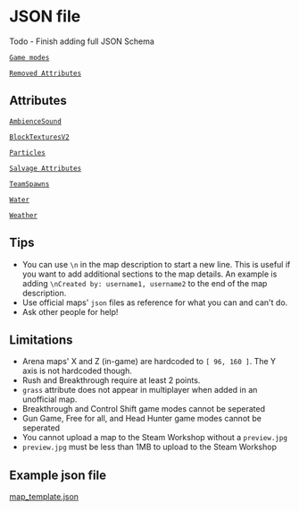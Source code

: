 # JSON file
Todo - Finish adding full JSON Schema

[`Game modes`](gamemodes.md)

[`Removed Attributes`](oldattributes.md)

## Attributes
[`AmbienceSound`](/json/ambiencesound.md)

[`BlockTexturesV2`](/json/blocktexturesv2.md)

[`Particles`](/json/particles.md)

[`Salvage Attributes`](/json/salvageattributes.md)

[`TeamSpawns`](/json/teamspawns.md)

[`Water`](/json/water.md)

[`Weather`](/json/weather.md)


## Tips
* You can use `\n` in the map description to start a new line. This is useful if you want to add additional sections to the map details. An example is adding `\nCreated by: username1, username2` to the end of the map description.
* Use official maps' `json` files as reference for what you can and can't do.
* Ask other people for help!

## Limitations
* Arena maps' X and Z (in-game) are hardcoded to `[ 96, 160 ]`. The Y axis is not hardcoded though.
* Rush and Breakthrough require at least 2 points.
* `grass` attribute does not appear in multiplayer when added in an unofficial map.
* Breakthrough and Control Shift game modes cannot be seperated
* Gun Game, Free for all, and Head Hunter game modes cannot be seperated
* You cannot upload a map to the Steam Workshop without a `preview.jpg`
* `preview.jpg` must be less than 1MB to upload to the Steam Workshop

## Example json file
[map_template.json](/map_template.json)
